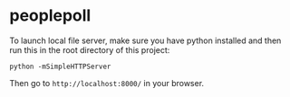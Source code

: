 # peoplepoll

To launch local file server, make sure you have python installed and then run this in the root directory of this project:

    python -mSimpleHTTPServer

Then go to `http://localhost:8000/` in your browser.
